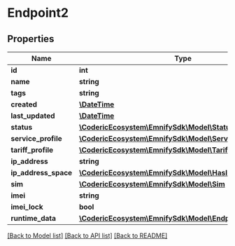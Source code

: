 # Endpoint2

## Properties
Name | Type | Description | Notes
------------ | ------------- | ------------- | -------------
**id** | **int** |  | [optional] 
**name** | **string** |  | 
**tags** | **string** |  | [optional] 
**created** | [**\DateTime**](\DateTime.md) |  | [optional] 
**last_updated** | [**\DateTime**](\DateTime.md) |  | [optional] 
**status** | [**\CodericEcosystem\EmnifySdk\Model\Status**](Status.md) |  | 
**service_profile** | [**\CodericEcosystem\EmnifySdk\Model\ServiceProfile**](ServiceProfile.md) |  | 
**tariff_profile** | [**\CodericEcosystem\EmnifySdk\Model\TariffProfile**](TariffProfile.md) |  | 
**ip_address** | **string** |  | [optional] 
**ip_address_space** | [**\CodericEcosystem\EmnifySdk\Model\HasId**](HasId.md) |  | [optional] 
**sim** | [**\CodericEcosystem\EmnifySdk\Model\Sim**](Sim.md) |  | [optional] 
**imei** | **string** |  | [optional] 
**imei_lock** | **bool** |  | [optional] 
**runtime_data** | [**\CodericEcosystem\EmnifySdk\Model\EndpointRuntimeData**](EndpointRuntimeData.md) |  | [optional] 

[[Back to Model list]](../../README.md#documentation-for-models) [[Back to API list]](../../README.md#documentation-for-api-endpoints) [[Back to README]](../../README.md)

